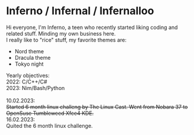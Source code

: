 # Inferno / Infernal / Infernalloo
Hi everyone, I'm Inferno, a teen who recently started liking coding and related stuff. Minding my own business here.<br>
I really like to "rice" stuff, my favorite themes are:<br>
- Nord theme
- Dracula theme
- Tokyo night<br>

Yearly objectives:<br>
2022: C/C++/C#<br>
2023: Nim/Bash/Python<br>
<br>
10.02.2023:<br>
  <s>Started 6 month linux challeng by The Linux Cast. Went from Nobara 37 to OpenSuse Tumbleweed <s>Xfce4</s> KDE.</s><br>
16.02.2023:<br>
  Quited the 6 month linux challenge.

<link rel="stylesheet" type="text/css" href="https://github.com/Infernalloo/custom-github-theme/blob/main/style.css">
